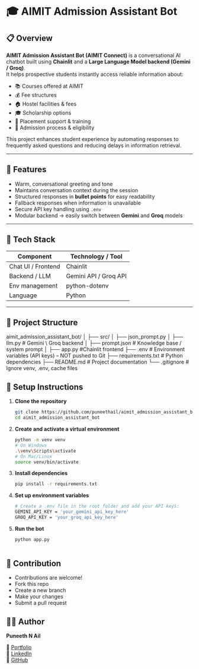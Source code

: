 # 🎓 AIMIT Admission Assistant Bot

## 📋 Overview

**AIMIT Admission Assistant Bot (AIMIT Connect)** is a conversational AI chatbot built using **Chainlit** and a **Large Language Model backend (Gemini / Groq)**.  
It helps prospective students instantly access reliable information about:

- 📚 Courses offered at AIMIT  
- 💰 Fee structures  
- 🏠 Hostel facilities & fees  
- 🎓 Scholarship options  
- 💼 Placement support & training  
- 📝 Admission process & eligibility  

This project enhances student experience by automating responses to frequently asked questions and reducing delays in information retrieval.

---

## 🚀 Features

- Warm, conversational greeting and tone  
- Maintains conversation context during the session  
- Structured responses in **bullet points** for easy readability  
- Fallback responses when information is unavailable  
- Secure API key handling using `.env`  
- Modular backend → easily switch between **Gemini** and **Groq** models  

---

## 🧰 Tech Stack

| Component         | Technology / Tool       |
|-------------------|--------------------------|
| Chat UI / Frontend| Chainlit                 |
| Backend / LLM     | Gemini API / Groq API    |
| Env management    | python-dotenv            |
| Language          | Python                   |

---

## 📂 Project Structure

aimit_admission_assistant_bot/
│
├── src/
│ ├── json_prompt.py 
│ ├── llm.py # Gemini \ Groq backend
│ ├── prompt.json # Knowledge base / system prompt
│
├── app.py #Chainlit frontend
├── .env # Environment variables (API keys) – NOT pushed to Git
├── requirements.txt # Python dependencies
├── README.md # Project documentation
└── .gitignore # Ignore venv, .env, cache files

## 🔧 Setup Instructions

1. **Clone the repository**
   ```bash
   git clone https://github.com/puneethail/aimit_admission_assistant_bot.git
   cd aimit_admission_assistant_bot

2. **Create and activate a virtual environment**
   ```bash
   python -m venv venv
   # On Windows
   .\venv\Scripts\activate
   # On Mac/Linux
   source venv/bin/activate

3. **Install dependencies**
    ```bash
    pip install -r requirements.txt

4. **Set up environment variables**
    ```bash
    # Create a .env file in the root folder and add your API keys:
    GEMINI_API_KEY = 'your_gemini_api_key_here'
    GROQ_API_KEY = 'your_groq_api_key_here'

5.  **Run the bot**
    ```bash
    python app.py
   
## 🤝 Contribution

- Contributions are welcome!
- Fork this repo
- Create a new branch
- Make your changes
- Submit a pull request

## 👨‍💻 Author  
**Puneeth N Ail**  

🔗 [Portfolio](https://ailpuneeth.pages.dev/)  
🔗 [LinkedIn](https://www.linkedin.com/in/puneeth-n-ail/)  
🔗 [GitHub](https://github.com/puneethail)  
